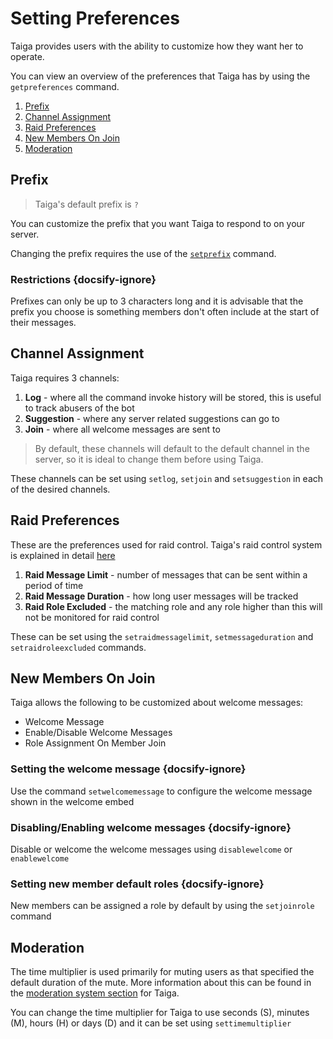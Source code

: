 # Setting Preferences
Taiga provides users with the ability to customize how they want her to operate.

You can view an overview of the preferences that Taiga has by using the `getpreferences` command.

1. [Prefix](setting_preferences.md?id=prefix)
2. [Channel Assignment](setting_preferences.md?id=channel-assignment)
3. [Raid Preferences](setting_preferences.md?id=raid-preferences)
4. [New Members On Join](setting_preferences.md?id=new-members-on-join)
5. [Moderation](setting_preferences.md?id=moderation)

## Prefix
> Taiga's default prefix is `?`

You can customize the prefix that you want Taiga to respond to on your server. 

Changing the prefix requires the use of the 
[`setprefix`](https://github.com/woojiahao/Taiga/wiki/Commands-(Administration)#setprefix) command. 

### Restrictions {docsify-ignore}
Prefixes can only be up to 3 characters long and it is advisable that the prefix you choose is something members don't 
often include at the start of their messages.

## Channel Assignment
Taiga requires 3 channels:

1. **Log** - where all the command invoke history will be stored, this is useful to track abusers of the bot
2. **Suggestion** - where any server related suggestions can go to 
3. **Join** - where all welcome messages are sent to

> By default, these channels will default to the default channel in the server, so it is ideal to change them before 
using Taiga.

These channels can be set using `setlog`, `setjoin` and `setsuggestion` in each of the desired channels.

## Raid Preferences
These are the preferences used for raid control. Taiga's raid control system is explained in detail [here](raid_control.md)

1. **Raid Message Limit** - number of messages that can be sent within a period of time
2. **Raid Message Duration** - how long user messages will be tracked
3. **Raid Role Excluded** - the matching role and any role higher than this will not be monitored for raid control

These can be set using the `setraidmessagelimit`, `setmessageduration` and `setraidroleexcluded` commands.

## New Members On Join
Taiga allows the following to be customized about welcome messages:

* Welcome Message 
* Enable/Disable Welcome Messages
* Role Assignment On Member Join

### Setting the welcome message {docsify-ignore}
Use the command `setwelcomemessage` to configure the welcome message shown in the welcome embed

### Disabling/Enabling welcome messages {docsify-ignore}
Disable or welcome the welcome messages using `disablewelcome` or `enablewelcome`

### Setting new member default roles {docsify-ignore}
New members can be assigned a role by default by using the `setjoinrole` command

## Moderation
The time multiplier is used primarily for muting users as that specified the default duration of the mute. 
More information about this can be found in the 
[moderation system section](moderation_system.md?id=time-multipliers) for Taiga.

You can change the time multiplier for Taiga to use seconds (S), minutes (M), hours (H) or days (D) and it can be set 
using `settimemultiplier`

